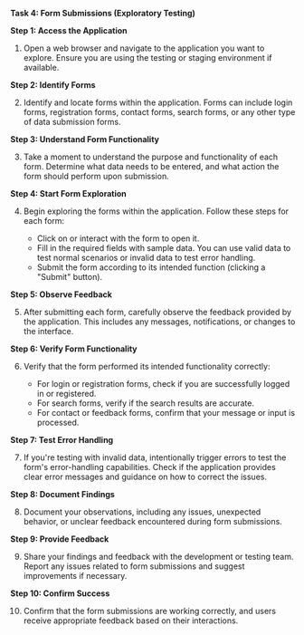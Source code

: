 **Task 4: Form Submissions (Exploratory Testing)**

**Step 1: Access the Application**

1. Open a web browser and navigate to the application you want to explore. Ensure you are using the testing or staging environment if available.

**Step 2: Identify Forms**

2. Identify and locate forms within the application. Forms can include login forms, registration forms, contact forms, search forms, or any other type of data submission forms.

**Step 3: Understand Form Functionality**

3. Take a moment to understand the purpose and functionality of each form. Determine what data needs to be entered, and what action the form should perform upon submission.

**Step 4: Start Form Exploration**

4. Begin exploring the forms within the application. Follow these steps for each form:

   - Click on or interact with the form to open it.
   - Fill in the required fields with sample data. You can use valid data to test normal scenarios or invalid data to test error handling.
   - Submit the form according to its intended function (clicking a "Submit" button).

**Step 5: Observe Feedback**

5. After submitting each form, carefully observe the feedback provided by the application. This includes any messages, notifications, or changes to the interface.

**Step 6: Verify Form Functionality**

6. Verify that the form performed its intended functionality correctly:
   
   - For login or registration forms, check if you are successfully logged in or registered.
   - For search forms, verify if the search results are accurate.
   - For contact or feedback forms, confirm that your message or input is processed.

**Step 7: Test Error Handling**

7. If you're testing with invalid data, intentionally trigger errors to test the form's error-handling capabilities. Check if the application provides clear error messages and guidance on how to correct the issues.

**Step 8: Document Findings**

8. Document your observations, including any issues, unexpected behavior, or unclear feedback encountered during form submissions.

**Step 9: Provide Feedback**

9. Share your findings and feedback with the development or testing team. Report any issues related to form submissions and suggest improvements if necessary.

**Step 10: Confirm Success**

10. Confirm that the form submissions are working correctly, and users receive appropriate feedback based on their interactions.

